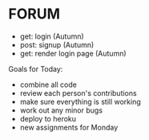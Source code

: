# FORUM

- get: login (Autumn)
- post: signup (Autumn)
- get: render login page (Autumn)

Goals for Today:
- combine all code
- review each person's contributions
- make sure everything is still working
- work out any minor bugs
- deploy to heroku
- new assignments for Monday
